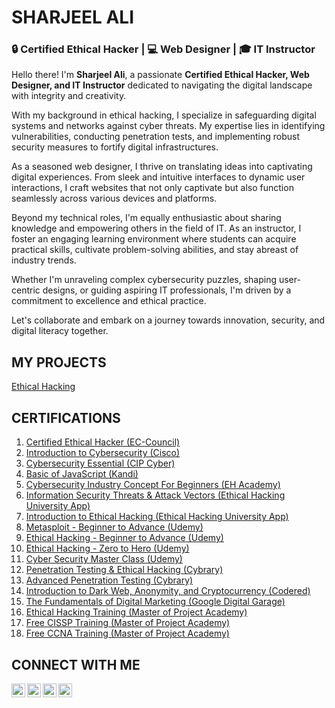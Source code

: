 <h1>SHARJEEL ALI</h1>

<h3>🔒 Certified Ethical Hacker | 💻 Web Designer | 🎓 IT Instructor</h3>

Hello there! I'm <b>Sharjeel Ali</b>, a passionate <b>Certified Ethical Hacker, Web Designer, and IT Instructor</b> dedicated to navigating the digital landscape with integrity and creativity.

With my background in ethical hacking, I specialize in safeguarding digital systems and networks against cyber threats. My expertise lies in identifying vulnerabilities, conducting penetration tests, and implementing robust security measures to fortify digital infrastructures.

As a seasoned web designer, I thrive on translating ideas into captivating digital experiences. From sleek and intuitive interfaces to dynamic user interactions, I craft websites that not only captivate but also function seamlessly across various devices and platforms.

Beyond my technical roles, I'm equally enthusiastic about sharing knowledge and empowering others in the field of IT. As an instructor, I foster an engaging learning environment where students can acquire practical skills, cultivate problem-solving abilities, and stay abreast of industry trends.

Whether I'm unraveling complex cybersecurity puzzles, shaping user-centric designs, or guiding aspiring IT professionals, I'm driven by a commitment to excellence and ethical practice.

Let's collaborate and embark on a journey towards innovation, security, and digital literacy together.

<h2>MY PROJECTS</h2>

[Ethical Hacking](https://www.test.com)

<h2>CERTIFICATIONS</h2>

1. [Certified Ethical Hacker (EC-Council)](https://drive.google.com/file/d/15DiggQioaEfwTKcpBmf-L21jNADmew7d/view?usp=drive_link)
2. [Introduction to Cybersecurity (Cisco)](https://drive.google.com/file/d/1w6Hdx74-TCAg_6ySqIyo7lwEz25if3YI/view?usp=drive_link)
3. [Cybersecurity Essential (CIP Cyber)](https://drive.google.com/file/d/1veJLXgsnOvojSE1GxtHYKrSkVH0g3Eiw/view?usp=drive_link)
5. [Basic of JavaScript (Kandi)](https://drive.google.com/file/d/1NgIDClnD8w0sl50tosXAw6JIg5YSRJxU/view?usp=drive_link)
6. [Cybersecurity Industry Concept For Beginners (EH Academy)](https://drive.google.com/file/d/14GdP1hTdwTkUvvEP3C3RvW6TFARq98PY/view?usp=drive_link)
7. [Information Security Threats & Attack Vectors (Ethical Hacking University App)](https://drive.google.com/file/d/1djwvnVjvUb5cdu00x0J70gbzhjczC_Ji/view?usp=drive_link)
8. [Introduction to Ethical Hacking (Ethical Hacking University App)](https://drive.google.com/file/d/1Et5xCAFdO3X6H5LLUeuVxWMBsBPjywqn/view?usp=drive_link)
9. [Metasploit - Beginner to Advance (Udemy)](https://drive.google.com/file/d/1TG7qGXoGavBWQG9Uj1S7wEfGbzehx6_W/view?usp=drive_link)
10. [Ethical Hacking - Beginner to Advance (Udemy)](https://drive.google.com/file/d/18Z2vkwYy4n2B_i6UTLh5X8OwgMqydebt/view?usp=drive_link)
11. [Ethical Hacking - Zero to Hero (Udemy)](https://drive.google.com/file/d/1SRUzZmeqq1OfdfbIqUVe9DlyKQG85bqN/view?usp=drive_link)
12. [Cyber Security Master Class (Udemy)](https://drive.google.com/file/d/1ZIFWwFDQcsgBJuQiXw1UXfJHzVELCksx/view?usp=drive_link)
13. [Penetration Testing & Ethical Hacking (Cybrary)](https://drive.google.com/file/d/1ZIFWwFDQcsgBJuQiXw1UXfJHzVELCksx/view?usp=drive_link)
14. [Advanced Penetration Testing (Cybrary)](https://drive.google.com/file/d/1n3d6uhzCpkTVS6DAHTjdNpCkfi6I-dEa/view?usp=drive_link)
15. [Introduction to Dark Web, Anonymity, and Cryptocurrency (Codered)](https://drive.google.com/file/d/1y4_SYKBeK89on61cHF5zlKpHir8phJvJ/view?usp=drive_link)
16. [The Fundamentals of Digital Marketing (Google Digital Garage)](https://drive.google.com/file/d/1oBYlg4dWkj58ZfGnPwNNe3uUM5t26KBm/view?usp=drive_link)
17. [Ethical Hacking Training (Master of Project Academy)](https://drive.google.com/file/d/1hrGm6BHeZc_hpiRSZAfyoF4BQJ0gGbZB/view?usp=drive_link)
18. [Free CISSP Training (Master of Project Academy)](https://drive.google.com/file/d/1yKlz9VtJPnioStFhOpVN46f0Xkab3zih/view?usp=drive_link)
19. [Free CCNA Training (Master of Project Academy)](https://drive.google.com/file/d/1UIRHBCCuzx7tQEYHdYdDGIvKjKS5JjQ8/view?usp=drive_link)



<h2>CONNECT WITH ME</h3>

[<img align="left" alt="Sharjeel Ali | Facebook" width="22px" src="https://cdn.jsdelivr.net/npm/simple-icons@v3/icons/facebook.svg">](https://www.facebook.com/code127.0.0.11/)
[<img align="left" alt="Sharjeel Ali | Instagram" width="22px" src="https://cdn.jsdelivr.net/npm/simple-icons@v3/icons/instagram.svg">](https://www.instagram.com/sharjeel.ali290/?hl=en)
[<img align="left" alt="Sharjeel Ali | Whatsapp" width="22px" src="https://cdn.jsdelivr.net/npm/simple-icons@v3/icons/whatsapp.svg">](https://api.whatsapp.com/send?phone=923091021355)
[<img align="left" alt="Sharjeel Ali | Email" width="22px" src="https://cdn.jsdelivr.net/npm/simple-icons@v3/icons/gmail.svg">](mailto:sharjeel.ali503@gmail.com)

